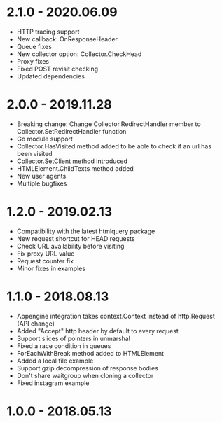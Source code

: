 # 2.1.0 - 2020.06.09

 - HTTP tracing support
 - New callback: OnResponseHeader
 - Queue fixes
 - New collector option: Collector.CheckHead
 - Proxy fixes
 - Fixed POST revisit checking
 - Updated dependencies

# 2.0.0 - 2019.11.28

 - Breaking change: Change Collector.RedirectHandler member to Collector.SetRedirectHandler function
 - Go module support
 - Collector.HasVisited method added to be able to check if an url has been visited
 - Collector.SetClient method introduced
 - HTMLElement.ChildTexts method added
 - New user agents
 - Multiple bugfixes

# 1.2.0 - 2019.02.13

 - Compatibility with the latest htmlquery package
 - New request shortcut for HEAD requests
 - Check URL availability before visiting
 - Fix proxy URL value
 - Request counter fix
 - Minor fixes in examples

# 1.1.0 - 2018.08.13

 - Appengine integration takes context.Context instead of http.Request (API change)
 - Added "Accept" http header by default to every request
 - Support slices of pointers in unmarshal
 - Fixed a race condition in queues
 - ForEachWithBreak method added to HTMLElement
 - Added a local file example
 - Support gzip decompression of response bodies
 - Don't share waitgroup when cloning a collector
 - Fixed instagram example


# 1.0.0 - 2018.05.13
